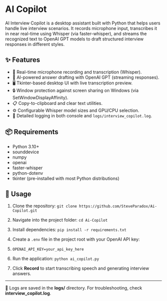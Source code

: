 # AI Copilot

AI Interview Copilot is a desktop assistant built with Python that helps
users handle live interview scenarios. It records microphone input,
transcribes it in near real-time using Whisper (via faster-whisper), and
streams the recognized text to OpenAI GPT models to draft structured
interview responses in different styles.

## ✨ Features

-   🎤 Real-time microphone recording and transcription (Whisper).
-   🤖 AI-powered answer drafting with OpenAI GPT (streaming responses).
-   🖥️ Tkinter-based desktop UI with live transcription preview.
-   🔒 Window protection against screen sharing on Windows (via
    SetWindowDisplayAffinity).
-   📋 Copy-to-clipboard and clear text utilities.
-   ⚙️ Configurable Whisper model sizes and GPU/CPU selection.
-   📝 Detailed logging in both console and
    `logs/interview_copilot.log`.

## 📦 Requirements

-   Python 3.10+
-   sounddevice
-   numpy
-   openai
-   faster-whisper
-   python-dotenv
-   tkinter (pre-installed with most Python distributions)

## 🚀 Usage

1.  Clone the repository:
    `git clone https://github.com/SteveParadox/Ai-Copilot.git`

2.  Navigate into the project folder: `cd Ai-Copilot`

3.  Install dependencies: `pip install -r requirements.txt`

4.  Create a `.env` file in the project root with your OpenAI API key:

5.     OPENAI_API_KEY=your_api_key_here

6.  Run the application: `python ai_copilot.py`

7.  Click **Record** to start transcribing speech and generating
    interview answers.

------------------------------------------------------------------------

📝 Logs are saved in the **logs/** directory. For troubleshooting, check
**interview_copilot.log**.
